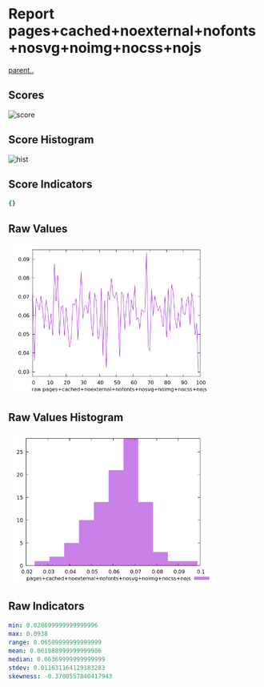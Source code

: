 # Report pages+cached+noexternal+nofonts+nosvg+noimg+nocss+nojs

[parent..](./..)  


## Scores

![score](./score.png)  

## Score Histogram

![hist](./hist.png)  

## Score Indicators

```yaml
{}

```

## Raw Values

![raw](./raw.png)  

## Raw Values Histogram

![raw hist](./raw_hist.png)  

## Raw Indicators

```yaml
min: 0.028699999999999996
max: 0.0938
range: 0.06509999999999999
mean: 0.061888999999999986
median: 0.06369999999999999
stdev: 0.011631164129183283
skewness: -0.3700557840417943

```

<style>
  img {
    max-width: 80%;
  }
</style>
      
